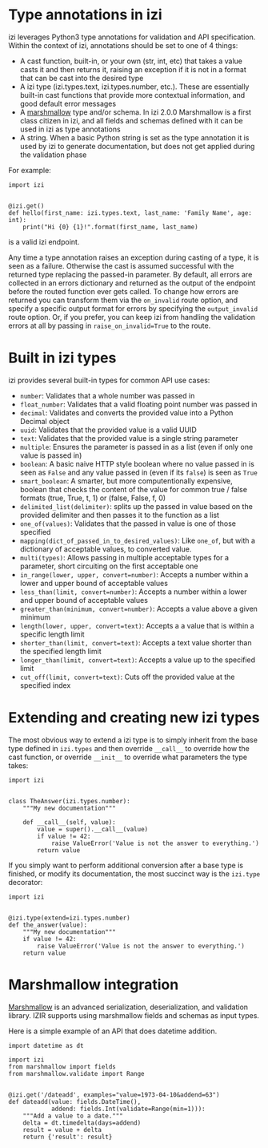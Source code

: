Type annotations in izi
=======================

izi leverages Python3 type annotations for validation and API specification. Within the context of izi, annotations should be set to one of 4 things:

 - A cast function, built-in, or your own (str, int, etc) that takes a value casts it and then returns it, raising an exception if it is not in a format that can be cast into the desired type
 - A izi type (izi.types.text, izi.types.number, etc.). These are essentially built-in cast functions that provide more contextual information, and good default error messages
 - A [marshmallow](https://marshmallow.readthedocs.org/en/latest/) type and/or schema. In izi 2.0.0 Marshmallow is a first class citizen in izi, and all fields and schemas defined with it can be used in izi as type annotations
 - A string. When a basic Python string is set as the type annotation it is used by izi to generate documentation, but does not get applied during the validation phase

For example:

    import izi


    @izi.get()
    def hello(first_name: izi.types.text, last_name: 'Family Name', age: int):
        print("Hi {0} {1}!".format(first_name, last_name)

is a valid izi endpoint.

Any time a type annotation raises an exception during casting of a type, it is seen as a failure. Otherwise the cast is assumed successful with the returned type replacing the passed-in parameter. By default, all errors are collected in an errors dictionary and returned as the output of the endpoint before the routed function ever gets called. To change how errors are returned you can transform them via the `on_invalid` route option, and specify a specific output format for errors by specifying the `output_invalid` route option. Or, if you prefer, you can keep izi from handling the validation errors at all by passing in `raise_on_invalid=True` to the route.

Built in izi types
==================

izi provides several built-in types for common API use cases:

 - `number`: Validates that a whole number was passed in
 - `float_number`: Validates that a valid floating point number was passed in
 - `decimal`: Validates and converts the provided value into a Python Decimal object
 - `uuid`: Validates that the provided value is a valid UUID
 - `text`: Validates that the provided value is a single string parameter
 - `multiple`: Ensures the parameter is passed in as a list (even if only one value is passed in)
 - `boolean`: A basic naive HTTP style boolean where no value passed in is seen as `False` and any value passed in (even if its `false`) is seen as `True`
 - `smart_boolean`: A smarter, but more computentionally expensive, boolean that checks the content of the value for common true / false formats (true, True, t, 1) or (false, False, f, 0)
 - `delimited_list(delimiter)`: splits up the passed in value based on the provided delimiter and then passes it to the function as a list
 - `one_of(values)`: Validates that the passed in value is one of those specified
 - `mapping(dict_of_passed_in_to_desired_values)`: Like `one_of`, but with a dictionary of acceptable values, to converted value.
 - `multi(types)`: Allows passing in multiple acceptable types for a parameter, short circuiting on the first acceptable one
 - `in_range(lower, upper, convert=number)`: Accepts a number within a lower and upper bound of acceptable values
 - `less_than(limit, convert=number)`: Accepts a number within a lower and upper bound of acceptable values
 - `greater_than(minimum, convert=number)`: Accepts a value above a given minimum
 - `length(lower, upper, convert=text)`: Accepts a a value that is within a specific length limit
 - `shorter_than(limit, convert=text)`: Accepts a text value shorter than the specified length limit
 - `longer_than(limit, convert=text)`: Accepts a value up to the specified limit
 - `cut_off(limit, convert=text)`: Cuts off the provided value at the specified index

Extending and creating new izi types
====================================

The most obvious way to extend a izi type is to simply inherit from the base type defined in `izi.types` and then override `__call__` to override how the cast function, or override `__init__` to override what parameters the type takes:

    import izi


    class TheAnswer(izi.types.number):
        """My new documentation"""

        def __call__(self, value):
            value = super().__call__(value)
            if value != 42:
                raise ValueError('Value is not the answer to everything.')
            return value

If you simply want to perform additional conversion after a base type is finished, or modify its documentation, the most succinct way is the `izi.type` decorator:

    import izi


    @izi.type(extend=izi.types.number)
    def the_answer(value):
        """My new documentation"""
        if value != 42:
            raise ValueError('Value is not the answer to everything.')
        return value


Marshmallow integration
=======================

[Marshmallow](https://marshmallow.readthedocs.org/en/latest/) is an advanced serialization, deserialization, and validation library. IZIR supports using marshmallow fields and schemas as input types.

Here is a simple example of an API that does datetime addition.


    import datetime as dt

    import izi
    from marshmallow import fields
    from marshmallow.validate import Range


    @izi.get('/dateadd', examples="value=1973-04-10&addend=63")
    def dateadd(value: fields.DateTime(),
                addend: fields.Int(validate=Range(min=1))):
        """Add a value to a date."""
        delta = dt.timedelta(days=addend)
        result = value + delta
        return {'result': result}
